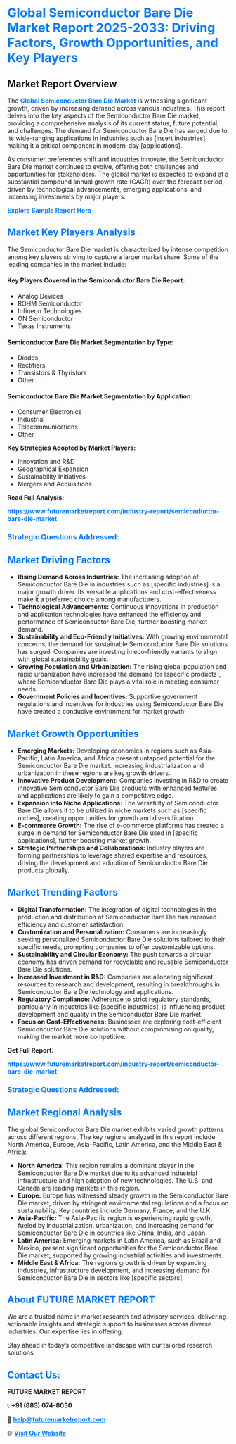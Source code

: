 <h1 style="color: #007BFF;">Global Semiconductor Bare Die Market Report 2025-2033: Driving Factors, Growth Opportunities, and Key Players</h1>

<section id="overview">
<h2>Market Report Overview</h2>
<p>The <a href="https://www.futuremarketreport.com/industry-report/semiconductor-bare-die-market" style="color: #007BFF; text-decoration: none;"><strong>Global Semiconductor Bare Die Market</strong></a> is witnessing significant growth, driven by increasing demand across various industries. This report delves into the key aspects of the Semiconductor Bare Die market, providing a comprehensive analysis of its current status, future potential, and challenges. The demand for Semiconductor Bare Die has surged due to its wide-ranging applications in industries such as [insert industries], making it a critical component in modern-day [applications].</p>
<p>As consumer preferences shift and industries innovate, the Semiconductor Bare Die market continues to evolve, offering both challenges and opportunities for stakeholders. The global market is expected to expand at a substantial compound annual growth rate (CAGR) over the forecast period, driven by technological advancements, emerging applications, and increasing investments by major players.</p>
</section>

<section id="overview">
<p><a href="https://www.futuremarketreport.com/request-sample/reportId=75902" style="color: #007BFF; text-decoration: none;"><strong>Explore Sample Report Here</strong></a></p>
</section>

<section id="key-players">
<h2 style="color: #007BFF;">Market Key Players Analysis</h2>
<p>The Semiconductor Bare Die market is characterized by intense competition among key players striving to capture a larger market share. Some of the leading companies in the market include:</p>
<h4>Key Players Covered in the Semiconductor Bare Die Report:</h4>
<ul><li>Analog Devices</li><li>ROHM Semiconductor</li><li>Infineon Technologies</li><li>ON Semiconductor</li><li>Texas Instruments</li></ul>
<h4>Semiconductor Bare Die Market Segmentation by Type:</h4>
<ul><li>Diodes</li><li>Rectifiers</li><li>Transistors &amp; Thyristors</li><li>Other</li></ul>

<h4>Semiconductor Bare Die Market Segmentation by Application:</h4>
<ul><li>Consumer Electronics</li><li>Industrial</li><li>Telecommunications</li><li>Other</li></ul>
<p><strong>Key Strategies Adopted by Market Players:</strong></p>
<ul>
<li>Innovation and R&D</li>
<li>Geographical Expansion</li>
<li>Sustainability Initiatives</li>
<li>Mergers and Acquisitions</li>
</ul>
</section>

<section>
<p><strong>Read Full Analysis: </strong></p><a href="https://www.futuremarketreport.com/industry-report/semiconductor-bare-die-market" style="color: #007BFF; text-decoration: none;"><strong>https://www.futuremarketreport.com/industry-report/semiconductor-bare-die-market</strong></a>
<h3 style="color: #007BFF;">Strategic Questions Addressed:</h3>
</section>

<section id="driving-factors">
<h2 style="color: #007BFF;">Market Driving Factors</h2>
<ul>
<li><strong>Rising Demand Across Industries:</strong> The increasing adoption of Semiconductor Bare Die in industries such as [specific industries] is a major growth driver. Its versatile applications and cost-effectiveness make it a preferred choice among manufacturers.</li>
<li><strong>Technological Advancements:</strong> Continuous innovations in production and application technologies have enhanced the efficiency and performance of Semiconductor Bare Die, further boosting market demand.</li>
<li><strong>Sustainability and Eco-Friendly Initiatives:</strong> With growing environmental concerns, the demand for sustainable Semiconductor Bare Die solutions has surged. Companies are investing in eco-friendly variants to align with global sustainability goals.</li>
<li><strong>Growing Population and Urbanization:</strong> The rising global population and rapid urbanization have increased the demand for [specific products], where Semiconductor Bare Die plays a vital role in meeting consumer needs.</li>
<li><strong>Government Policies and Incentives:</strong> Supportive government regulations and incentives for industries using Semiconductor Bare Die have created a conducive environment for market growth.</li>
</ul>
</section>

<section id="growth-opportunities">
<h2 style="color: #007BFF;">Market Growth Opportunities</h2>
<ul>
<li><strong>Emerging Markets:</strong> Developing economies in regions such as Asia-Pacific, Latin America, and Africa present untapped potential for the Semiconductor Bare Die market. Increasing industrialization and urbanization in these regions are key growth drivers.</li>
<li><strong>Innovative Product Development:</strong> Companies investing in R&D to create innovative Semiconductor Bare Die products with enhanced features and applications are likely to gain a competitive edge.</li>
<li><strong>Expansion into Niche Applications:</strong> The versatility of Semiconductor Bare Die allows it to be utilized in niche markets such as [specific niches], creating opportunities for growth and diversification.</li>
<li><strong>E-commerce Growth:</strong> The rise of e-commerce platforms has created a surge in demand for Semiconductor Bare Die used in [specific applications], further boosting market growth.</li>
<li><strong>Strategic Partnerships and Collaborations:</strong> Industry players are forming partnerships to leverage shared expertise and resources, driving the development and adoption of Semiconductor Bare Die products globally.</li>
</ul>
</section>

<section id="trending-factors">
<h2 style="color: #007BFF;">Market Trending Factors</h2>
<ul>
<li><strong>Digital Transformation:</strong> The integration of digital technologies in the production and distribution of Semiconductor Bare Die has improved efficiency and customer satisfaction.</li>
<li><strong>Customization and Personalization:</strong> Consumers are increasingly seeking personalized Semiconductor Bare Die solutions tailored to their specific needs, prompting companies to offer customizable options.</li>
<li><strong>Sustainability and Circular Economy:</strong> The push towards a circular economy has driven demand for recyclable and reusable Semiconductor Bare Die solutions.</li>
<li><strong>Increased Investment in R&D:</strong> Companies are allocating significant resources to research and development, resulting in breakthroughs in Semiconductor Bare Die technology and applications.</li>
<li><strong>Regulatory Compliance:</strong> Adherence to strict regulatory standards, particularly in industries like [specific industries], is influencing product development and quality in the Semiconductor Bare Die market.</li>
<li><strong>Focus on Cost-Effectiveness:</strong> Businesses are exploring cost-efficient Semiconductor Bare Die solutions without compromising on quality, making the market more competitive.</li>
</ul>
</section>

<section>
<p><strong>Get Full Report: </strong></p><a href="https://www.futuremarketreport.com/industry-report/semiconductor-bare-die-market" style="color: #007BFF; text-decoration: none;"><strong>https://www.futuremarketreport.com/industry-report/semiconductor-bare-die-market</strong></a>
<h3 style="color: #007BFF;">Strategic Questions Addressed:</h3>
</section>


<section id="regional-analysis">
<h2 style="color: #007BFF;">Market Regional Analysis</h2>
<p>The global Semiconductor Bare Die market exhibits varied growth patterns across different regions. The key regions analyzed in this report include North America, Europe, Asia-Pacific, Latin America, and the Middle East & Africa:</p>
<ul>
<li><strong>North America:</strong> This region remains a dominant player in the Semiconductor Bare Die market due to its advanced industrial infrastructure and high adoption of new technologies. The U.S. and Canada are leading markets in this region.</li>
<li><strong>Europe:</strong> Europe has witnessed steady growth in the Semiconductor Bare Die market, driven by stringent environmental regulations and a focus on sustainability. Key countries include Germany, France, and the U.K.</li>
<li><strong>Asia-Pacific:</strong> The Asia-Pacific region is experiencing rapid growth, fueled by industrialization, urbanization, and increasing demand for Semiconductor Bare Die in countries like China, India, and Japan.</li>
<li><strong>Latin America:</strong> Emerging markets in Latin America, such as Brazil and Mexico, present significant opportunities for the Semiconductor Bare Die market, supported by growing industrial activities and investments.</li>
<li><strong>Middle East & Africa:</strong> The region’s growth is driven by expanding industries, infrastructure development, and increasing demand for Semiconductor Bare Die in sectors like [specific sectors].</li>
</ul>
</section>

<footer>
<h2 style="color: #007BFF;">About FUTURE MARKET REPORT</h2>
<p>We are a trusted name in market research and advisory services, delivering actionable insights and strategic support to businesses across diverse industries. Our expertise lies in offering:</p>

<p>Stay ahead in today’s competitive landscape with our tailored research solutions.</p>

<h2 style="color: #007BFF;">Contact Us:</h2>
<p><strong>FUTURE MARKET REPORT</strong></p>
<p>📞 <strong>+91 (883) 074-8030</strong></p>
<p>📧 <strong><a href="mailto:help@futuremarketreport.com" style="color: #007BFF;">help@futuremarketreport.com</a></strong></p>
<p>🌐 <strong><a href="https://www.futuremarketreport.com/" style="color: #007BFF;">Visit Our Website</a></strong></p>
</footer>